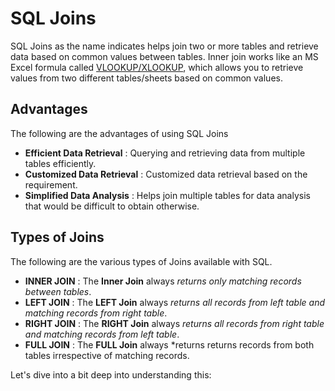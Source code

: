 # SQL Joins

SQL Joins as the name indicates helps join two or more tables and retrieve data based on
common values between tables. Inner join works like an MS Excel formula called
[VLOOKUP/XLOOKUP](https://www.goskills.com/Excel/Resources/Xlookup-vs-vlookup), which allows you to retrieve values from two different tables/sheets
based on common values.

## Advantages

The following are the advantages of using SQL Joins

* **Efficient Data Retrieval** : Querying and retrieving data from multiple tables efficiently.
* **Customized Data Retrieval** : Customized data retrieval based on the requirement.
* **Simplified Data Analysis** : Helps join multiple tables for data analysis that would be
difficult to obtain otherwise.

## Types of Joins

The following are the various types of Joins available with SQL.

* **INNER JOIN** : The **Inner Join** always *returns only matching records between tables*.
*  **LEFT JOIN** : The **LEFT Join** always *returns all records from left table and matching records from right table*.
*  **RIGHT JOIN** : The **RIGHT Join** always *returns all records from right table and matching records from left table*.
*  **FULL JOIN** : The **FULL Join** always *returns returns records from both tables irrespective of matching records.

Let's dive into a bit deep into understanding this:

